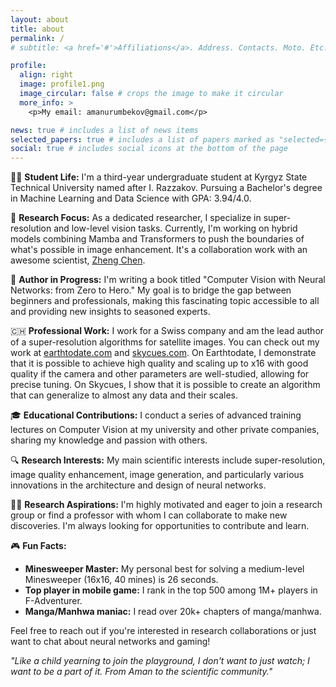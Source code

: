 ```yaml
---
layout: about
title: about
permalink: /
# subtitle: <a href='#'>Affiliations</a>. Address. Contacts. Moto. Etc.

profile:
  align: right
  image: profile1.png
  image_circular: false # crops the image to make it circular
  more_info: >
    <p>My email: amanurumbekov@gmail.com</p>

news: true # includes a list of news items
selected_papers: true # includes a list of papers marked as "selected={true}"
social: true # includes social icons at the bottom of the page
---
```


👨‍🎓 **Student Life:**
I'm a third-year undergraduate student at Kyrgyz State Technical University named after I. Razzakov. Pursuing a Bachelor's degree in Machine Learning and Data Science with GPA: 3.94/4.0.

🔬 **Research Focus:**
As a dedicated researcher, I specialize in super-resolution and low-level vision tasks. Currently, I'm working on hybrid models combining Mamba and Transformers to push the boundaries of what's possible in image enhancement. It's a collaboration work with an awesome scientist, [Zheng Chen](https://zhengchen1999.github.io/).

📘 **Author in Progress:**
I'm writing a book titled "Computer Vision with Neural Networks: from Zero to Hero." My goal is to bridge the gap between beginners and professionals, making this fascinating topic accessible to all and providing new insights to seasoned experts.

🇨🇭 **Professional Work:**
I work for a Swiss company and am the lead author of a super-resolution algorithms for satellite images. You can check out my work at [earthtodate.com](https://earthtodate.com) and [skycues.com](https://skycues.com/). On Earthtodate, I demonstrate that it is possible to achieve high quality and scaling up to x16 with good quality if the camera and other parameters are well-studied, allowing for precise tuning. On Skycues, I show that it is possible to create an algorithm that can generalize to almost any data and their scales.

🎓 **Educational Contributions:**
I conduct a series of advanced training lectures on Computer Vision at my university and other private companies, sharing my knowledge and passion with others.

🔍 **Research Interests:**
My main scientific interests include super-resolution, image quality enhancement, image generation, and particularly various innovations in the architecture and design of neural networks.

👨‍🔬 **Research Aspirations:**
I'm highly motivated and eager to join a research group or find a professor with whom I can collaborate to make new discoveries. I'm always looking for opportunities to contribute and learn.

🎮 **Fun Facts:**

- **Minesweeper Master:** My personal best for solving a medium-level Minesweeper (16x16, 40 mines) is 26 seconds.
- **Top player in mobile game:** I rank in the top 500 among 1M+ players in F-Adventurer.
- **Manga/Manhwa maniac:** I read over 20k+ chapters of manga/manhwa.

Feel free to reach out if you're interested in research collaborations or just want to chat about neural networks and gaming!

*"Like a child yearning to join the playground, I don't want to just watch; I want to be a part of it. From Aman to the scientific community."*
